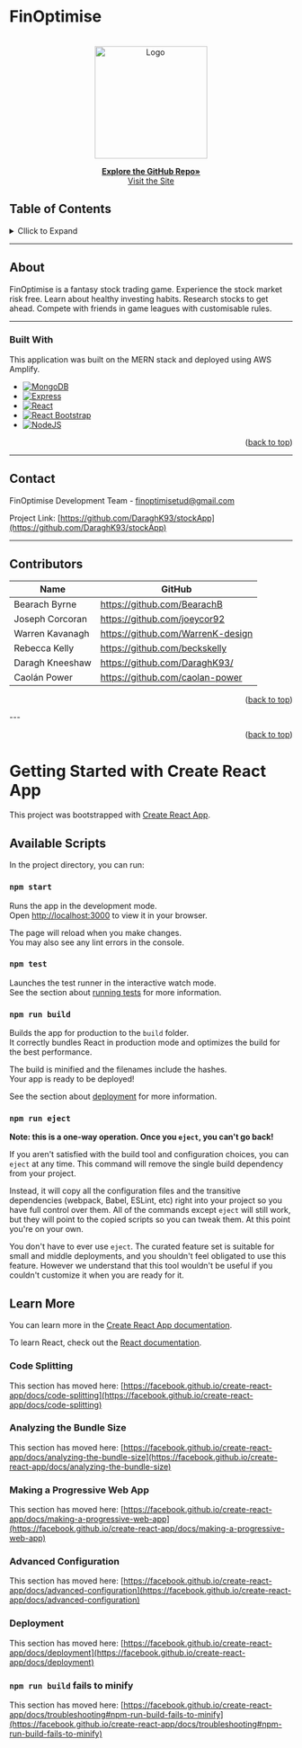 <!-- Project Title -->
# FinOptimise

<!-- PROJECT LOGO -->
<br />
<div align="center">
  <a href="https://github.com/DaraghK93/stockApp">
    <img src="https://stockappnewslogobucket.s3.eu-west-1.amazonaws.com/logo512.png" alt="Logo" width="200">
  </a>

  <p align="center">
    <a href="https://github.com/DaraghK93/stockApp"><strong>Explore the GitHub Repo»</strong></a>
    <br />
    <a href="https://master.d2l3aeky8jssr5.amplifyapp.com/">Visit the Site</a>
  </p>
</div>

## Table of Contents
<details>
  <summary>Cllick to Expand</summary>
  <ol>
    <li>
      <a href="#about">About The Project</a>
      <ul>
        <li><a href="#built-with">Built With</a></li>
      </ul>
    </li>
    <li>
      <a href="#getting-started">Getting Started</a>
      <ul>
        <li><a href="#prerequisites">Prerequisites</a></li>
        <li><a href="#installation">Installation</a></li>
      </ul>
    </li>
    <li><a href="#contributors">Contributors</a></li>
    <li><a href="#contact">Contact</a></li>
  </ol>
</details>

---

<!-- ABOUT -->
## About 

FinOptimise is a fantasy stock trading game. Experience the stock market risk free. Learn about healthy investing habits. Research stocks to get ahead. Compete with friends in game leagues with customisable rules.

---

### Built With

This application was built on the MERN stack and deployed using AWS Amplify.

* [![MongoDB][Mongodb.com]][Mongodb-url]
* [![Express][Expressjs.com]][Express-url]
* [![React][React.js]][React-url]
* [![React Bootstrap][Bootstrap.com]][Bootstrap-url]
* [![NodeJS][NodeJS.org]][NodeJS-url]

<p align="right">(<a href="#readme-top">back to top</a>)</p>

---
<!-- CONTACT -->
## Contact

FinOptimise Development Team - finoptimisetud@gmail.com

Project Link: [https://github.com/DaraghK93/stockApp](https://github.com/DaraghK93/stockApp)

---

<!-- Contributors -->
## Contributors
| Name            | GitHub                            |
|-----------------|-----------------------------------|
| Bearach Byrne   | https://github.com/BearachB       |
| Joseph Corcoran | https://github.com/joeycor92      |
| Warren Kavanagh | https://github.com/WarrenK-design |
| Rebecca Kelly   | https://github.com/beckskelly     |
| Daragh Kneeshaw | https://github.com/DaraghK93/     |
| Caolán Power    | https://github.com/caolan-power   |

<p align="right">(<a href="#readme-top">back to top</a>)</p>
---

<!-- MARKDOWN LINKS & IMAGES -->
<!-- https://www.markdownguide.org/basic-syntax/#reference-style-links -->

<!-- Images -->



<!-- Icons -->
[Mongodb.com]: https://img.shields.io/badge/MongoDB-4EA94B?style=for-the-badge&logo=mongodb&logoColor=white
[Mongodb-url]: https://www.mongodb.com/home

[Expressjs.com]: https://img.shields.io/badge/Express.js-404D59?style=for-the-badge
[Express-url]: https://expressjs.com/

[React.js]: https://img.shields.io/badge/React-20232A?style=for-the-badge&logo=react&logoColor=61DAFB
[React-url]: https://reactjs.org/

[Bootstrap.com]: https://img.shields.io/badge/Bootstrap-563D7C?style=for-the-badge&logo=bootstrap&logoColor=white
[Bootstrap-url]: https://react-bootstrap.github.io/

[NodeJS.org]: https://img.shields.io/badge/Node.js-43853D?style=for-the-badge&logo=node.js&logoColor=white
[NodeJS-url]: https://nodejs.org/en/

<p align="right">(<a href="#readme-top">back to top</a>)</p>
















# Getting Started with Create React App

This project was bootstrapped with [Create React App](https://github.com/facebook/create-react-app).

## Available Scripts

In the project directory, you can run:

### `npm start`

Runs the app in the development mode.\
Open [http://localhost:3000](http://localhost:3000) to view it in your browser.

The page will reload when you make changes.\
You may also see any lint errors in the console.

### `npm test`

Launches the test runner in the interactive watch mode.\
See the section about [running tests](https://facebook.github.io/create-react-app/docs/running-tests) for more information.

### `npm run build`

Builds the app for production to the `build` folder.\
It correctly bundles React in production mode and optimizes the build for the best performance.

The build is minified and the filenames include the hashes.\
Your app is ready to be deployed!

See the section about [deployment](https://facebook.github.io/create-react-app/docs/deployment) for more information.

### `npm run eject`

**Note: this is a one-way operation. Once you `eject`, you can't go back!**

If you aren't satisfied with the build tool and configuration choices, you can `eject` at any time. This command will remove the single build dependency from your project.

Instead, it will copy all the configuration files and the transitive dependencies (webpack, Babel, ESLint, etc) right into your project so you have full control over them. All of the commands except `eject` will still work, but they will point to the copied scripts so you can tweak them. At this point you're on your own.

You don't have to ever use `eject`. The curated feature set is suitable for small and middle deployments, and you shouldn't feel obligated to use this feature. However we understand that this tool wouldn't be useful if you couldn't customize it when you are ready for it.

## Learn More

You can learn more in the [Create React App documentation](https://facebook.github.io/create-react-app/docs/getting-started).

To learn React, check out the [React documentation](https://reactjs.org/).

### Code Splitting

This section has moved here: [https://facebook.github.io/create-react-app/docs/code-splitting](https://facebook.github.io/create-react-app/docs/code-splitting)

### Analyzing the Bundle Size

This section has moved here: [https://facebook.github.io/create-react-app/docs/analyzing-the-bundle-size](https://facebook.github.io/create-react-app/docs/analyzing-the-bundle-size)

### Making a Progressive Web App

This section has moved here: [https://facebook.github.io/create-react-app/docs/making-a-progressive-web-app](https://facebook.github.io/create-react-app/docs/making-a-progressive-web-app)

### Advanced Configuration

This section has moved here: [https://facebook.github.io/create-react-app/docs/advanced-configuration](https://facebook.github.io/create-react-app/docs/advanced-configuration)

### Deployment

This section has moved here: [https://facebook.github.io/create-react-app/docs/deployment](https://facebook.github.io/create-react-app/docs/deployment)

### `npm run build` fails to minify

This section has moved here: [https://facebook.github.io/create-react-app/docs/troubleshooting#npm-run-build-fails-to-minify](https://facebook.github.io/create-react-app/docs/troubleshooting#npm-run-build-fails-to-minify)

